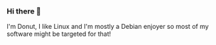 ### Hi there 👋
I'm Donut, I like Linux and I'm mostly a Debian enjoyer so most of my software might be targeted for that!

<!--
**DonutDev/donutdev** is a ✨ _special_ ✨ repository because its `README.md` (this file) appears on your GitHub profile.


